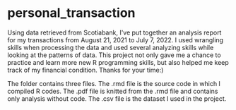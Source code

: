 # personal_transaction

Using data retrieved from Scotiabank, I've put together an analysis report for my transactions from August 21, 2021 to July 7, 2022. I used wrangling skills when processing the data and used several analyzing skills while looking at the patterns of data. This project not only gave me a chance to practice and learn more new R programming skills, but also helped me keep track of my financial condition. Thanks for your time:)

The folder contains three files. The .rmd file is the source code in which I compiled R codes. The .pdf file is knitted from the .rmd file and contains only analysis without code. The .csv file is the dataset I used in the project.
